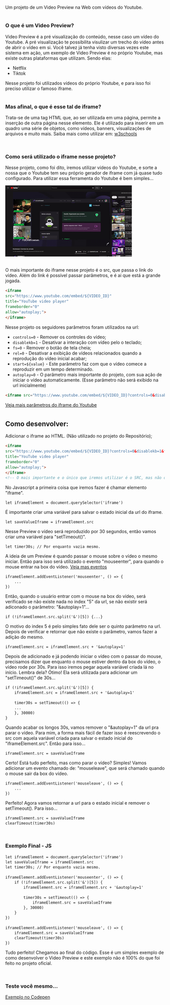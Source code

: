 Um projeto de um Video Preview na Web com vídeos do Youtube.

#

### O que é um Video Preview?
<p>Video Preview é a pré visualização do conteúdo, nesse caso um vídeo do Youtube. A pré visualização te possibilita visulizar um trecho do vídeo antes de abrir o vídeo em si. Você talvez já tenha visto diversas vezes este sistema em ação, um exemplo de Video Preview é no próprio Youtube, mas existe outras plataformas que utilizam. Sendo elas:</p>

<ul>
    <li>Netflix</li>
    <li>Tiktok</li>
</ul>

<p>Nesse projeto foi utilizados vídeos do próprio Youtube, e para isso foi preciso utilizar o famoso iframe.</p>

#

### Mas afinal, o que é esse tal de iframe?
<p>Trata-se de uma tag HTML que, ao ser utilizada em uma página, permite a inserção de outra página nesse elemento. Ele é utilizado para inserir em um quadro uma série de objetos, como vídeos, banners, visualizações de arquivos e muito mais. Saiba mais como utilizar em: <a href="https://www.w3schools.com/html/html_iframe.asp">w3schools</a></p>

<br />

### Como será utilizado o iframe nesse projeto?
<p>Nesse projeto, como foi dito, iremos utilizar vídeos do Youtube, e sorte a nossa que o Youtube tem seu próprio gerador de iframe com já quase tudo configurado. Para utilizar essa ferramenta do Youtube é bem simples... </p>

<img src="gifs/gerando-iframe-youtube.gif" width=400>

<br />
<br />

<p>O mais importante do iframe nesse projeto é o src, que passa o link do vídeo. Além do link é possível passar parâmetros, e é ai que está a grande jogada.</p>

``` HTML
<iframe 
src="https://www.youtube.com/embed/${VIDEO_ID}"
title="YouTube video player" 
frameborder="0"
allow="autoplay;">
</iframe> 
```

<p>Nesse projeto os seguidores parâmetros foram utilizados na url:</p>

- ``controls=0`` - Remover os controles do vídeo;
- ``disablekb=1`` - Desativar a interação com vídeo pelo o teclado;
- ``fs=0`` - Remover o botão de tela cheia;
- ``rel=0`` - Desativar a exibição de vídeos relacionados quando a reprodução do vídeo inicial acabar;
- ``start=${value}`` - Este parâmetro faz com que o vídeo comece a reproduzir em um tempo determinado.
- ``autoplay=0`` - O parâmetro mais importante do projeto, com sua ação de iniciar o vídeo automaticamente. (Esse parâmetro não será exibido na url inicialmente)

``` html
<iframe src="https://www.youtube.com/embed/${VIDEO_ID}?controls=0&disablekb=1&fs=0&rel=0&start=0"></iframe>
```

<a href="https://developers.google.com/youtube/player_parameters?hl=pt-br#disablekb">Veja mais parâmetros do iframe do Youtube</a>

#


## Como desenvolver:

<p>Adicionar o iframe ao HTML. (Não utilizado no projeto do Repositório);</p>

``` HTML
<iframe 
src="https://www.youtube.com/embed/${VIDEO_ID}?controls=0&disablekb=1&fs=0&rel=0&start=0"
title="YouTube video player" 
frameborder="0"
allow="autoplay;">
</iframe> 
<!-- O mais importante e o único que iremos utilizar é o SRC, mas não descarte os outros. -->
```

<p>No Javascript a primeira coisa que iremos fazer é chamar elemento "iframe".</p>

```JS
let iframeElement = document.querySelector('iframe')
```

<p>É importante criar uma variável para salvar o estado inicial da url do iframe.</p>

```JS
let saveValueIframe = iframeElement.src
```

<p>Nesse Preview o vídeo será reproduzido por 30 segundos, então vamos criar uma variável para "setTimeout()".</p>

```JS
let timer30s; // Por enquanto vazia mesmo.
```


<p>A ideia de um Preview é quando passar o mouse sobre o vídeo o mesmo iniciar. Então para isso será utilizado o evento "mouseenter", para quando o mouse entrar na box do vídeo. <a href="https://developer.mozilla.org/pt-BR/docs/Web/Events" target="_blank">Veja mas eventos</a></p> 


```JS
iframeElement.addEventListener('mouseenter', () => {
    ...
})
```

<p>Então, quando o usuário entrar com o mouse na box do vídeo, será verificado se não existe nada no index "5" da url, se não existir será adiconado o parâmetro: "&autoplay=1"...</p>

```JS
if (!iframeElement.src.split('&')[5]) {...}
```
<p>O motivo do index 5 é pelo simples fato dele ser o quinto parâmetro na url. 
Depois de verificar e retornar que não existe o parâmetro, vamos fazer a adição do mesmo.</p>

```JS
iframeElement.src = iframeElement.src + '&autoplay=1'
```
<p>Depois de adicionado e já podendo iniciar o vídeo com o passar do mouse, precisamos dizer que enquanto o mouse estiver dentro da box do vídeo, o vídeo rode por 30s. Para isso iremos pegar aquela variável criada lá no início. Lembra dela? Ótimo! Ela será utilizada para adicionar um "setTimeout()" de 30s... </p>

```JS
if (!iframeElement.src.split('&')[5]) {
    iframeElement.src = iframeElement.src + '&autoplay=1'

    timer30s = setTimeout(() => {
    ...
    }, 30000)
}   
```

<p>Quando acabar os longos 30s, vamos remover o "&autoplay=1" da url pra parar o vídeo. Para mim, a forma mais fácil de fazer isso é reescrevendo o src com aquela variável criada para salvar o estado inicial do "iframeElement.src". Então para isso...</p>

```JS
iframeElement.src = saveValueIframe
```

<p>Certo! Está tudo perfeito, mas como parar o vídeo? Simples! Vamos adicionar um evento chamado de: "mouseleave", que será chamado quando o mouse sair da box do vídeo.</p>

```JS
iframeElement.addEventListener('mouseleave', () => {
    ...
})
```

<p>Perfeito! Agora vamos retornar a url para o estado inicial e remover o setTimeout(). Para isso...</p>

```JS
iframeElement.src = saveValueIframe
clearTimeout(timer30s)
```

<br />

### Exemplo Final - JS
```JS
let iframeElement = document.querySelector('iframe')
let saveValueIframe = iframeElement.src
let timer30s; // Por enquanto vazia mesmo.

iframeElement.addEventListener('mouseenter', () => {
    if (!iframeElement.src.split('&')[5]) {
        iframeElement.src = iframeElement.src + '&autoplay=1'

        timer30s = setTimeout(() => {
            iframeElement.src = saveValueIframe
        }, 30000)
    }   
})

iframeElement.addEventListener('mouseleave', () => {
    iframeElement.src = saveValueIframe
    clearTimeout(timer30s)
})

```

<p>Tudo perfeito! Chegamos ao final do código. Esse é um simples exemplo de como desenvolver o Video Preview e este exemplo não é 100% do que foi feito no projeto oficial.</p>

<br />

### Teste você mesmo...
<a href="https://codepen.io/ucarlos1001/pen/vYJpmRL" target="_blank">Exemplo no Codepen</a>
